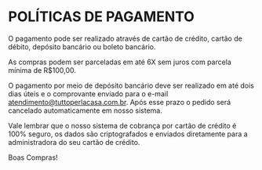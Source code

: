 # POLÍTICAS DE PAGAMENTO

O pagamento pode ser realizado através de cartão de crédito, cartão de débito, depósito bancário ou boleto bancário.

As compras podem ser parceladas em até 6X sem juros com parcela mínima de R$100,00.

O pagamento por meio de depósito bancário deve ser realizado em até dois dias úteis e o comprovante enviado para o e-mail atendimento@tuttoperlacasa.com.br. Após esse prazo o pedido será cancelado automaticamente em nosso sistema.

Vale lembrar que o nosso sistema de cobrança por cartão de crédito é 100% seguro, os dados são criptografados e enviados diretamente para a administradora do seu cartão de crédito.

Boas Compras!
